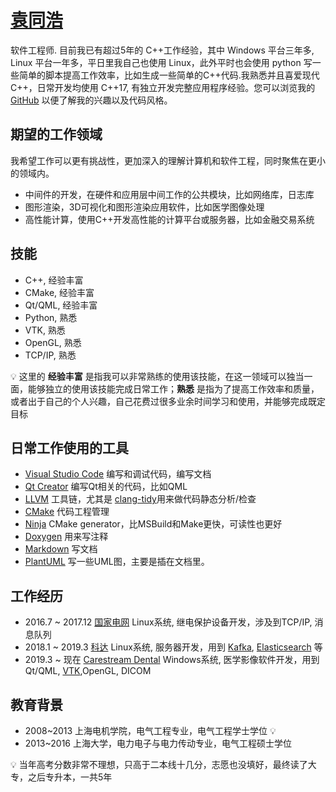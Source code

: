 # [袁同浩](mailto:michael.fay@live.com)

软件工程师. 目前我已有超过5年的 C++工作经验，其中 Windows 平台三年多, Linux 平台一年多，平日里我自己也使用 Linux，此外平时也会使用 python 写一些简单的脚本提高工作效率，比如生成一些简单的C++代码.我熟悉并且喜爱现代 C++，日常开发均使用 C++17, 有独立开发完整应用程序经验。您可以浏览我的 [GitHub](https://github.com/maidamai0) 以便了解我的兴趣以及代码风格。

## 期望的工作领域

我希望工作可以更有挑战性，更加深入的理解计算机和软件工程，同时聚焦在更小的领域内。

* 中间件的开发，在硬件和应用层中间工作的公共模块，比如网络库，日志库
* 图形渲染，3D可视化和图形渲染应用软件，比如医学图像处理
* 高性能计算，使用C++开发高性能的计算平台或服务器，比如金融交易系统

## 技能

* C++, 经验丰富
* CMake, 经验丰富
* Qt/QML, 经验丰富
* Python, 熟悉
* VTK, 熟悉
* OpenGL, 熟悉
* TCP/IP, 熟悉

:bulb: 这里的 **经验丰富** 是指我可以非常熟练的使用该技能，在这一领域可以独当一面，能够独立的使用该技能完成日常工作；**熟悉** 是指为了提高工作效率和质量，或者出于自己的个人兴趣，自己花费过很多业余时间学习和使用，并能够完成既定目标

## 日常工作使用的工具

* [Visual Studio Code](https://code.visualstudio.com/) 编写和调试代码，编写文档
* [Qt Creator](https://download.qt.io/official_releases/qtcreator/) 编写Qt相关的代码，比如QML
* [LLVM](https://llvm.org/) 工具链，尤其是 [clang-tidy](https://clang.llvm.org/extra/clang-tidy/)用来做代码静态分析/检查
* [CMake](https://cmake.org/) 代码工程管理
* [Ninja](https://ninja-build.org/) CMake generator，比MSBuild和Make更快，可读性也更好
* [Doxygen](https://www.doxygen.nl/index.html) 用来写注释
* [Markdown](https://www.markdownguide.org/) 写文档
* [PlantUML](https://plantuml.com/) 写一些UML图，主要是插在文档里。

## 工作经历

* 2016.7 ~ 2017.12 [国家电网](http://www.sgcc.com.cn/) Linux系统, 继电保护设备开发，涉及到TCP/IP, 消息队列
* 2018.1 ~ 2019.3 [科达](https://www.kedacom.com/cn/) Linux系统, 服务器开发，用到 [Kafka](https://kafka.apache.org/), [Elasticsearch](https://www.elastic.co/) 等
* 2019.3 ~ 现在 [Carestream Dental](https://www.carestreamdental.com/en-us) Windows系统, 医学影像软件开发，用到Qt/QML, [VTK](https://vtk.org/),OpenGL, DICOM

## 教育背景

* 2008~2013 上海电机学院，电气工程专业，电气工程学士学位 :bulb:
* 2013~2016 上海大学，电力电子与电力传动专业，电气工程硕士学位

:bulb: 当年高考分数非常不理想，只高于二本线十几分，志愿也没填好，最终读了大专，之后专升本，一共5年
